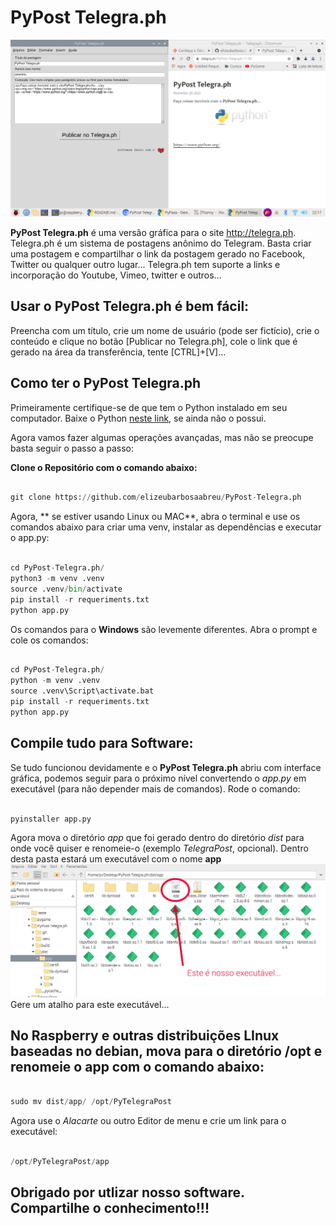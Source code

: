 # PyPost Telegra.ph

![image.png](image.png)

**PyPost Telegra.ph** é uma versão gráfica para o site http://telegra.ph. Telegra.ph é um sistema de postagens anônimo do Telegram. Basta criar uma postagem e compartilhar o link da postagem gerado no Facebook, Twitter ou qualquer outro lugar...
Telegra.ph tem suporte a links e incorporação do Youtube, Vimeo, twitter e outros...


## Usar o PyPost Telegra.ph é bem fácil:

Preencha com um título, crie um nome de usuário (pode ser fictício), crie o conteúdo e clique no botão [Publicar no Telegra.ph], cole o link que é gerado na área da transferência, tente [CTRL]+[V]...

## Como ter o PyPost Telegra.ph

Primeiramente certifique-se de que tem o Python instalado em seu computador. Baixe o Python [neste link](https://www.python.org/downloads/), se ainda não o possui.

Agora vamos fazer algumas operações avançadas, mas não se preocupe basta seguir o passo a passo: 

**Clone o Repositório com o comando abaixo:**
 
~~~python

git clone https://github.com/elizeubarbosaabreu/PyPost-Telegra.ph

~~~

Agora, ** se estiver usando Linux ou MAC**, abra o terminal e use os comandos abaixo para criar uma venv, instalar as dependências e executar o app.py:
 
~~~python

cd PyPost-Telegra.ph/
python3 -m venv .venv
source .venv/bin/activate
pip install -r requeriments.txt 
python app.py

~~~

Os comandos para o **Windows** são levemente diferentes. Abra o prompt e cole os comandos:

~~~python

cd PyPost-Telegra.ph/
python -m venv .venv
source .venv\Script\activate.bat
pip install -r requeriments.txt 
python app.py

~~~

## Compile tudo para Software:

Se tudo funcionou devidamente e o **PyPost Telegra.ph** abriu com interface gráfica, podemos seguir para o próximo nível convertendo o *app.py* em executável (para não depender mais de comandos). 
Rode o comando:
 
~~~python

pyinstaller app.py

~~~

Agora mova o diretório *app* que foi gerado dentro do diretório *dist* para onde você quiser e renomeie-o (exemplo *TelegraPost*, opcional). Dentro desta pasta estará um executável com o nome **app** 
![image2.png](image2.png)
Gere um atalho para este executável...

## No **Raspberry** e outras distribuições LInux baseadas no debian, mova para o diretório /opt e renomeie o app com o comando abaixo:
 
~~~python

sudo mv dist/app/ /opt/PyTelegraPost

~~~

Agora use o *Alacarte* ou outro Editor de menu e crie um link para o executável:
 
~~~python

/opt/PyTelegraPost/app

~~~

## Obrigado por utlizar nosso software. Compartilhe o conhecimento!!!